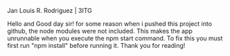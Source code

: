 Jan Louis R. Rodriguez | 3ITG

Hello and Good day sir!
for some reason when i pushed this project into github, the node modules were not included. This makes the app unrunnable when you execute the
npm start command. To fix this you must first run "npm install" before running it.
Thank you for reading! 
